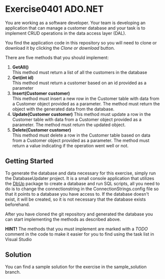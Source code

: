 # Exercise0401 ADO.NET

You are working as a software developer. Your team is developing an application that can manage a customer database and your task is to implement CRUD operations in the data access layer (DAL). 

You find the application code in this repository so you will need to clone or download it by clicking the *Clone or download* button.

There are five methods that you should implement:
1. **GetAll()**   
   This method must return a list of all the customers in the database
1. **Get(int id)**   
   This method must return a customer based on an id provided as a parameter
1. **Insert(Customer customer)**   
   This method must insert a new row in the Customer table with data from a Customer object provided as a parameter. The method must return the object with the generated data from the database.
1. **Update(Customer customer)**
   This method must update a row in the Customer table with data from a Customer object provided as a parameter. The method must return the updated object.
1. **Delete(Customer customer)**   
   This method must delete a row in the Customer table based on data from a Customer object provided as a parameter. The method must return a value indicating if the operation went well or not.
   
## Getting Started

To generate the database and data necessary for this exercise, simply run the DatabaseUpdater project. It is a small console application that utilizes the [DbUp](https://dbup.github.io/) package to create a database and run SQL scripts, all you need to do is to change the connectionstring in the ConnectionStrings.config file so that it points to a database you have access to. If the database doesn't exist, it will be created, so it is not necessary that the database exists beforehand.

After you have cloned the git repository and generated the database you can start implementing the methods as described above.

**HINT!** The methods that you must implement are marked with a *TODO* comment in the code to make it easier for you to find using the task list in Visual Studio

## Solution

You can find a sample solution for the exercise in the sample_solution branch.
